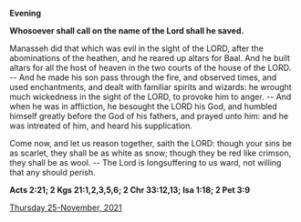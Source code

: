 **Evening**

**Whosoever shall call on the name of the Lord shall he saved.**
 
Manasseh did that which was evil in the sight of the LORD, after the abominations of the heathen, and he reared up altars for Baal. And he built altars for all the host of heaven in the two courts of the house of the LORD. -- And he made his son pass through the fire, and observed times, and used enchantments, and dealt with familiar spirits and wizards: he wrought much wickedness in the sight of the LORD, to provoke him to anger. -- And when he was in affliction, he besought the LORD his God, and humbled himself greatly before the God of his fathers, and prayed unto him: and he was intreated of him, and heard his supplication.
 
Come now, and let us reason together, saith the LORD: though your sins be as scarlet, they shall be as white as snow; though they be red like crimson, they shall be as wool. -- The Lord is longsuffering to us ward, not willing that any should perish.  

**Acts 2:21; 2 Kgs 21:1,2,3,5,6; 2 Chr 33:12,13; Isa 1:18; 2 Pet 3:9**

[Thursday 25-November, 2021](https://t.me/daily_light)

